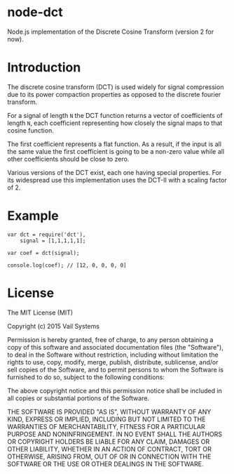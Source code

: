 # node-dct
Node.js implementation of the Discrete Cosine Transform (version 2 for now).

# Introduction

The discrete cosine transform (DCT) is used widely for signal compression due to its power compaction properties as opposed to the discrete fourier transform.

For a signal of length `N` the DCT function returns a vector of coefficients of length `N`, each coefficient representing how closely the signal maps to that cosine function.

The first coefficient represents a flat function. As a result, if the input is all the same value the first coefficient is going to be a non-zero value while all other coefficients should be close to zero.

Various versions of the DCT exist, each one having special properties. For its widespread use this implementation uses the DCT-II with a scaling factor of 2.

# Example

    var dct = require('dct'),
        signal = [1,1,1,1,1];

    var coef = dct(signal);

    console.log(coef); // [12, 0, 0, 0, 0]

# License 

The MIT License (MIT)

Copyright (c) 2015 Vail Systems

Permission is hereby granted, free of charge, to any person obtaining a copy
of this software and associated documentation files (the "Software"), to deal
in the Software without restriction, including without limitation the rights
to use, copy, modify, merge, publish, distribute, sublicense, and/or sell
copies of the Software, and to permit persons to whom the Software is
furnished to do so, subject to the following conditions:

The above copyright notice and this permission notice shall be included in all
copies or substantial portions of the Software.

THE SOFTWARE IS PROVIDED "AS IS", WITHOUT WARRANTY OF ANY KIND, EXPRESS OR
IMPLIED, INCLUDING BUT NOT LIMITED TO THE WARRANTIES OF MERCHANTABILITY,
FITNESS FOR A PARTICULAR PURPOSE AND NONINFRINGEMENT. IN NO EVENT SHALL THE
AUTHORS OR COPYRIGHT HOLDERS BE LIABLE FOR ANY CLAIM, DAMAGES OR OTHER
LIABILITY, WHETHER IN AN ACTION OF CONTRACT, TORT OR OTHERWISE, ARISING FROM,
OUT OF OR IN CONNECTION WITH THE SOFTWARE OR THE USE OR OTHER DEALINGS IN THE
SOFTWARE.
